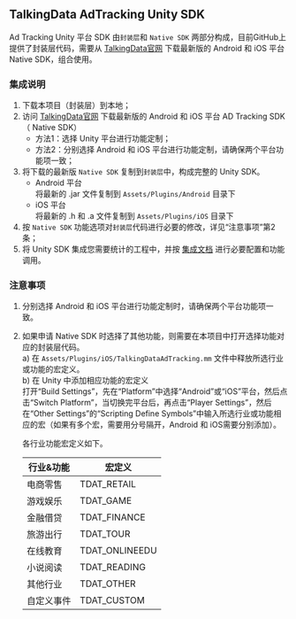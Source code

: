## TalkingData AdTracking Unity SDK
Ad Tracking Unity 平台 SDK 由`封装层`和 `Native SDK` 两部分构成，目前GitHub上提供了封装层代码，需要从 [TalkingData官网](https://www.talkingdata.com/spa/sdk/#/config) 下载最新版的 Android 和 iOS 平台 Native SDK，组合使用。

### 集成说明
1. 下载本项目（封装层）到本地；  
2. 访问 [TalkingData官网](https://www.talkingdata.com/spa/sdk/#/config) 下载最新版的 Android 和 iOS 平台 AD Tracking SDK（ Native SDK）
	- 方法1：选择 Unity 平台进行功能定制；
	- 方法2：分别选择 Android 和 iOS 平台进行功能定制，请确保两个平台功能项一致；  
3. 将下载的最新版 `Native SDK` 复制到`封装层`中，构成完整的 Unity SDK。  
	- Android 平台  
	将最新的 .jar 文件复制到 `Assets/Plugins/Android` 目录下
	- iOS 平台  
	将最新的 .h 和 .a 文件复制到 `Assets/Plugins/iOS` 目录下
4. 按 `Native SDK` 功能选项对`封装层`代码进行必要的修改，详见“注意事项”第2条；
5. 将 Unity SDK 集成您需要统计的工程中，并按 [集成文档](http://doc.talkingdata.com/posts/287) 进行必要配置和功能调用。

### 注意事项
1. 分别选择 Android 和 iOS 平台进行功能定制时，请确保两个平台功能项一致。
2. 如果申请 Native SDK 时选择了其他功能，则需要在本项目中打开选择功能对应的封装层代码。  
	a) 在 `Assets/Plugins/iOS/TalkingDataAdTracking.mm` 文件中释放所选行业或功能的宏定义。  
	b) 在 Unity 中添加相应功能的宏定义  
	打开“Build Settings”，先在“Platform”中选择“Android”或“iOS”平台，然后点击“Switch Platform”，当切换完平台后，再点击“Player Settings”，然后在“Other Settings”的“Scripting Define Symbols”中输入所选行业或功能相应的宏（如果有多个宏，需要用分号隔开，Android 和 iOS需要分别添加）。
	
	各行业功能宏定义如下。
	
	| 行业&功能  | 宏定义         |
	| ---------- | -------------- |
	| 电商零售   | TDAT_RETAIL    |
	| 游戏娱乐   | TDAT_GAME      |
	| 金融借贷   | TDAT_FINANCE   |
	| 旅游出行   | TDAT_TOUR      |
	| 在线教育   | TDAT_ONLINEEDU |
	| 小说阅读   | TDAT_READING   |
	| 其他行业   | TDAT_OTHER     |
	| 自定义事件 | TDAT_CUSTOM    |
